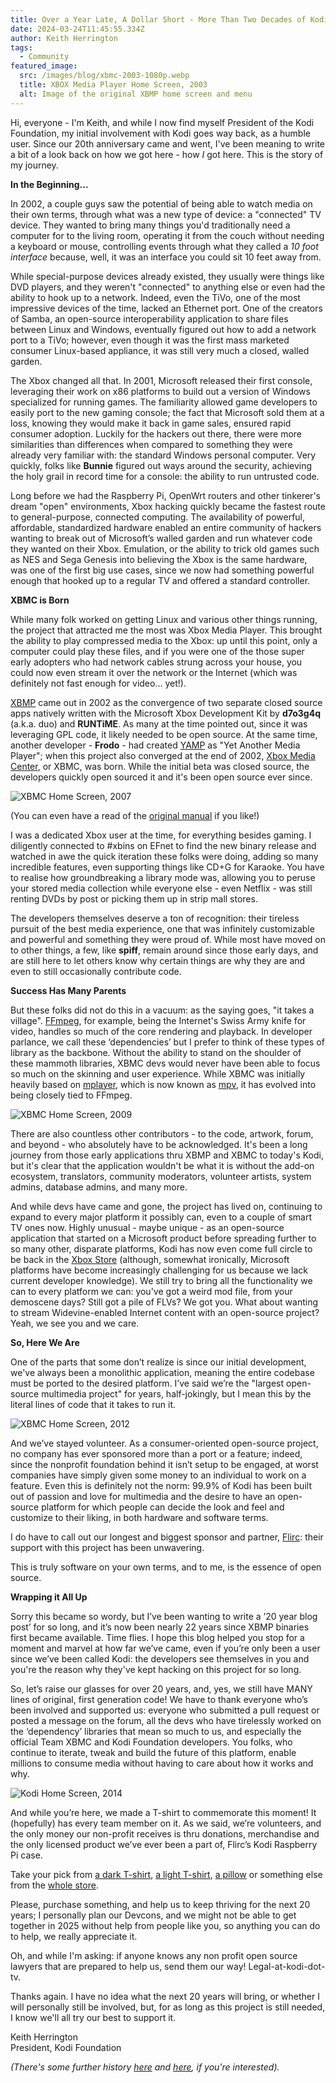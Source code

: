 ```yaml
---
title: Over a Year Late, A Dollar Short - More Than Two Decades of Kodi!
date: 2024-03-24T11:45:55.334Z
author: Keith Herrington
tags:
  - Community
featured_image:
  src: /images/blog/xbmc-2003-1080p.webp
  title: XBOX Media Player Home Screen, 2003
  alt: Image of the original XBMP home screen and menu
---
```

Hi, everyone - I'm Keith, and while I now find myself President of the Kodi Foundation, my initial involvement with Kodi goes way back, as a humble user. Since our 20th anniversary came and went, I've been meaning to write a bit of a look back on how we got here - how *I* got here. This is the story of my journey.

**In the Beginning...**

In 2002, a couple guys saw the potential of being able to watch media on their own terms, through what was a new type of device: a "connected" TV device. They wanted to bring many things you'd traditionally need a computer for to the living room, operating it from the couch without needing a keyboard or mouse, controlling events through what they called a *10 foot interface* because, well, it was an interface you could sit 10 feet away from.

While special-purpose devices already existed, they usually were things like DVD players, and they weren't "connected" to anything else or even had the ability to hook up to a network. Indeed, even the TiVo, one of the most impressive devices of the time, lacked an Ethernet port. One of the creators of Samba, an open-source interoperability application to share files between Linux and Windows, eventually figured out how to add a network port to a TiVo; however, even though it was the first mass marketed consumer Linux-based appliance, it was still very much a closed, walled garden.

The Xbox changed all that. In 2001, Microsoft released their first console, leveraging their work on x86 platforms to build out a version of Windows specialized for running games. The familiarity allowed game developers to easily port to the new gaming console; the fact that Microsoft sold them at a loss, knowing they would make it back in game sales, ensured rapid consumer adoption. Luckily for the hackers out there, there were more similarities than differences when compared to something they were already very familiar with: the standard Windows personal computer. Very quickly, folks like **Bunnie** figured out ways around the security, achieving the holy grail in record time for a console: the ability to run untrusted code.

Long before we had the Raspberry Pi, OpenWrt routers and other tinkerer's dream "open" environments, Xbox hacking quickly became the fastest route to general-purpose, connected computing. The availability of powerful, affordable, standardized hardware enabled an entire community of hackers wanting to break out of Microsoft’s walled garden and run whatever code they wanted on their Xbox. Emulation, or the ability to trick old games such as NES and Sega Genesis into believing the Xbox is the same hardware, was one of the first big use cases, since we now had something powerful enough that hooked up to a regular TV and offered a standard controller.

**XBMC is Born**

While many folk worked on getting Linux and various other things running, the project that attracted me the most was Xbox Media Player. This brought the ability to play compressed media to the Xbox: up until this point, only a computer could play these files, and if you were one of the those super early adopters who had network cables strung across your house, you could now even stream it over the network or the Internet (which was definitely not fast enough for video… yet!).

[XBMP](https://sourceforge.net/projects/xbplayer/) came out in 2002 as the convergence of two separate closed source apps natively written with the Microsoft Xbox Development Kit by **d7o3g4q** (a.k.a. duo) and **RUNTiME**. As many at the time pointed out, since it was leveraging GPL code, it likely needed to be open source. At the same time, another developer - **Frodo** - had created [YAMP](https://sourceforge.net/projects/xbyamp/) as "Yet Another Media Player"; when this project also converged at the end of 2002, [Xbox Media Center](https://sourceforge.net/projects/xbmc/), or XBMC, was born. While the initial beta was closed source, the developers quickly open sourced it and it's been open source ever since.

![XBMC Home Screen, 2007](/images/blog/xbmc-2007-1080p.webp "Image of the 2007 XBMC home screen and menu")

(You can even have a read of the [original manual](https://kodi.tv/images/xbmp2.4manual.english.pdf) if you like!)

I was a dedicated Xbox user at the time, for everything besides gaming. I diligently connected to #xbins on EFnet to find the new binary release and watched in awe the quick iteration these folks were doing, adding so many incredible features, even supporting things like CD+G for Karaoke. You have to realise how groundbreaking a library mode was, allowing you to peruse your stored media collection while everyone else - even Netflix - was still renting DVDs by post or picking them up in strip mall stores. 

The developers themselves deserve a ton of recognition: their tireless pursuit of the best media experience, one that was infinitely customizable and powerful and something they were proud of. While most have moved on to other things, a few, like **spiff**, remain around since those early days, and are still here to let others know why certain things are why they are and even to still occasionally contribute code.

**Success Has Many Parents**

But these folks did not do this in a vacuum: as the saying goes, "it takes a village". [FFmpeg](https://ffmpeg.org), for example, being the Internet's Swiss Army knife for video, handles so much of the core rendering and playback. In developer parlance, we call these ‘dependencies’ but I prefer to think of these types of library as the backbone. Without the ability to stand on the shoulder of these mammoth libraries, XBMC devs would never have been able to focus so much on the skinning and user experience. While XBMC was initially heavily based on [mplayer](http://www.mplayerhq.hu), which is now known as [mpv](https://mpv.io), it has evolved into being closely tied to FFmpeg. 

![XBMC Home Screen, 2009](/images/blog/xbmc-2009-1080p.webp "Image of the 2009 XBMC home screen and menu")

There are also countless other contributors - to the code, artwork, forum, and beyond - who absolutely have to be acknowledged. It's been a long journey from those early applications thru XBMP and XBMC to today's Kodi, but it's clear that the application wouldn't be what it is without the add-on ecosystem, translators, community moderators, volunteer artists, system admins, database admins, and many more.

And while devs have came and gone, the project has lived on, continuing to expand to every major platform it possibly can, even to a couple of smart TV ones now. Highly unusual - maybe unique - as an open-source application that started on a Microsoft product before spreading further to so many other, disparate platforms, Kodi has now even come full circle to be back in the [Xbox Store](https://apps.microsoft.com/detail/9NBLGGH4T892?hl=en-US&gl=US) (although, somewhat ironically, Microsoft platforms have become increasingly challenging for us because we lack current developer knowledge). We still try to bring all the functionality we can to every platform we can: you've got a weird mod file, from your demoscene days? Still got a pile of FLVs? We got you. What about wanting to stream Widevine-enabled Internet content with an open-source project? Yeah, we see you and we care.

**So, Here We Are**

One of the parts that some don’t realize is since our initial development, we've always been a monolithic application, meaning the entire codebase must be ported to the desired platform. I’ve said we’re the "largest open-source multimedia project" for years, half-jokingly, but I mean this by the literal lines of code that it takes to run it.

![XBMC Home Screen, 2012](/images/blog/xbmc-2012-1080p.webp "Image of the 2012 XBMC home screen and menu")

And we’ve stayed volunteer. As a consumer-oriented open-source project, no company has ever sponsored more than a port or a feature; indeed, since the nonprofit foundation behind it isn’t setup to be engaged, at worst companies have simply given some money to an individual to work on a feature. Even this is definitely not the norm: 99.9% of Kodi has been built out of passion and love for multimedia and the desire to have an open-source platform for which people can decide the look and feel and customize to their liking, in both hardware and software terms. 

I do have to call out our longest and biggest sponsor and partner, [Flirc](https://flirc.tv): their support with this project has been unwavering.

This is truly software on your own terms, and to me, is the essence of open source.

**Wrapping it All Up**

Sorry this became so wordy, but I’ve been wanting to write a ’20 year blog post’ for so long, and it’s now been nearly 22 years since XBMP binaries first became available. Time flies. I hope this blog helped you stop for a moment and marvel at how far we’ve came, even if you’re only been a user since we’ve been called Kodi: the developers see themselves in you and you're the reason why they've kept hacking on this project for so long.

So, let’s raise our glasses for over 20 years, and, yes, we still have MANY lines of original, first generation code! We have to thank everyone who’s been involved and supported us: everyone who submitted a pull request or posted a message on the forum, all the devs who have tirelessly worked on the ‘dependency’ libraries that mean so much to us, and especially the official Team XBMC and Kodi Foundation developers. You folks, who continue to iterate, tweak and build the future of this platform, enable millions to consume media without having to care about how it works and why.

![Kodi Home Screen, 2014](/images/blog/kodi-2014-1080p.webp "Image of the 2014 Kodi home screen and menu")

And while you’re here, we made a T-shirt to commemorate this moment! It (hopefully) has every team member on it. As we said, we’re volunteers, and the only money our non-profit receives is thru donations, merchandise and the only licensed product we’ve ever been a part of, Flirc’s Kodi Raspberry Pi case.

Take your pick from [a dark T-shirt](https://kodi-t-shirt-store.creator-spring.com/listing/kodi-nexus-dark?product=46&variation=2752), [a light T-shirt](https://kodi-t-shirt-store.creator-spring.com/listing/kodi-nexus-light?product=46&variation=2750), [a pillow](https://kodi-t-shirt-store.creator-spring.com/listing/kodi-nexus-light?product=585) or something else from the [whole store](https://kodi-t-shirt-store.creator-spring.com/).

Please, purchase something, and help us to keep thriving for the next 20 years; I personally plan our Devcons, and we might not be able to get together in 2025 without help from people like you, so anything you can do to help, we really appreciate it.

Oh, and while I'm asking: if anyone knows any non profit open source lawyers that are prepared to help us, send them our way! Legal-at-kodi-dot-tv.

Thanks again. I have no idea what the next 20 years will bring, or whether I will personally still be involved, but, for as long as this project is still needed, I know we'll all try our best to support it.

Keith Herrington\
President, Kodi Foundation

*(There's some further history [here](https://kodi.wiki/view/History_of_Kodi) and [here](https://kodi.tv/article/10-years-xbmc/), if you're interested).*